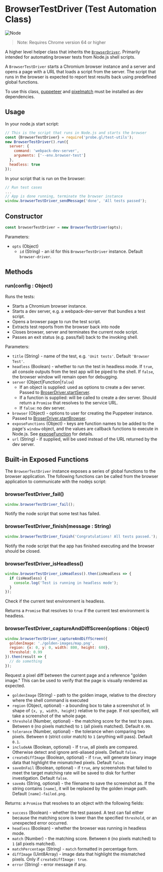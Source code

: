 # BrowserTestDriver (Test Automation Class)

<p class="badges">
  <img src="https://img.shields.io/badge/Node.js-v8.0-blue.svg?style=flat-square" alt="Node" />
</p>

> Note: Requires Chrome version 64 or higher

A higher level helper class that inherits the [`BrowserDriver`](./docs/api-reference/test/browser-task-status). Primarily intended for automating browser tests from Node.js shell scripts.

A `BrowserTestDriver` starts a Chromium browser instance and a server and opens a page with a URL that loads a script from the server. The script that runs in the browser is expected to report test results back using predefined global functions.

To use this class, [puppeteer](https://www.npmjs.com/package/puppeteer) and [pixelmatch](https://www.npmjs.com/package/pixelmatch) must be installed as dev dependencies.

## Usage

In your node.js start script:

```js
// This is the script that runs in Node.js and starts the browser
const {BrowserTestDriver} = require('probe.gl/test-utils');
new BrowserTestDriver().run({
  server: {
    command: 'webpack-dev-server',
    arguments: ['--env.browser-test']
  },
  headless: true
});
```

In your script that is run on the browser:

```js
// Run test cases
...
// App is done running, terminate the browser instance
window.browserTestDriver_sendMessage('done', 'All tests passed');
```


## Constructor

```js
const browserTestDriver = new BrowserTestDriver(opts);
```

Parameters:

* `opts` (Object)
  - `id` (String) - an id for this `BrowserTestDriver` instance. Default `browser-driver`.


## Methods

### run(config : Object)

Runs the tests:

* Starts a Chromium browser instance.
* Starts a dev server, e.g. a webpack-dev-server that bundles a test script.
* Opens a browser page to run the test script.
* Extracts test reports from the browser back into node
* Closes browser, server and terminates the current node script.
* Passes an exit status (e.g. pass/fail) back to the invoking shell.

Parameters:

* `title` (String) - name of the test, e.g. `'Unit tests'`. Default `'Browser Test'`.
* `headless` (Boolean) - whether to run the test in headless mode. If `true`, all console outputs from the test app will be piped to the shell. If `false`, the browser window will remain open for debugging.
* `server` (Object|Function|`false`)
  - If an object is supplied: used as options to create a dev server. Passed to [BroserDriver.startServer](/docs/api-reference/test-utils/browser-driver.md).
  - If a function is supplied: will be called to create a dev server. Should return a `Promise` that resolves to the service URL.
  - If `false`: no dev server.
* `browser` (Object) - options to user for creating the Puppeteer instance. Passed to [BroserDriver.startBrowser](/docs/api-reference/test-utils/browser-driver.md).
* `exposeFunctions` (Object) - keys are function names to be added to the page's `window` object, and the values are callback functions to execute in Node.js. See [exposeFunction](https://github.com/GoogleChrome/puppeteer/blob/v1.11.0/docs/api.md#pageexposefunctionname-puppeteerfunction) for details.
* `url` (String) - if supplied, will be used instead of the URL returned by the dev server.


## Built-in Exposed Functions

The `BrowserTestDriver` instance exposes a series of global functions to the browser application.
The following functions can be called from the browser application to communicate with the nodejs script:

### browserTestDriver_fail()

```js
window.browserTestDriver_fail();
```

Notify the node script that some test has failed.

### browserTestDriver_finish(message : String)

```js
window.browserTestDriver_finish('Congratulations! All tests passed.');
```

Notify the node script that the app has finished executing and the browser should be closed.

### browserTestDriver_isHeadless()

```js
window.browserTestDriver_isHeadless().then(isHeadless => {
  if (isHeadless) {
    console.log('Test is running in headless mode');
  }
});
```

Check if the current test environment is headless.

Returns a `Promise` that resolves to `true` if the current test environment is headless.

### browserTestDriver_captureAndDiffScreen(options : Object)

```js
window.browserTestDriver_captureAndDiffScreen({
  goldenImage: './golden-images/map.png',
  region: {x: 0, y: 0, width: 800, height: 600},
  threshold: 0.99
}).then(result => {
  // do something
});
```

Request a pixel diff between the current page and a reference "golden image." This can be used to verify that the page is visually rendered as expected.

* `goldenImage` (String) - path to the golden image, relative to the directory where the shell command is executed
* `region` (Object, optional) - a bounding box to take a screenshot of. In shape of `{x, y, width, height}` relative to the page. If not specified, will take a screenshot of the whole page.
* `threshold` (Number, optional) - the matching score for the test to pass. Between `0` (no pixels matched) to `1` (all pixels matched). Default `0.99`.
* `tolerance` (Number, optional) - the tolerance when comparing two pixels. Between `0` (strict color match) to `1` (anything will pass). Default `0.1`.
* `includeAA` (Boolean, optional) - If `true`, all pixels are compared. Otherwise detect and ignore anti-aliased pixels. Default `false`.
* `createDiffImage` (Boolean, optional) - if `true`, will generate binary image data that highlight the mismatched pixels. Default `false`.
* `saveOnFail` (Boolean, optional) - if `true`, any screenshots that failed to meet the target matching rate will be saved to disk for further investigation. Default `false`.
* `saveAs` (String, optional) - the filename to save the screenshot as. If the string contains `[name]`, it will be replaced by the golden image path. Default `[name]-failed.png`.

Returns: a `Promise` that resolves to an object with the following fields:

* `success` (Boolean) - whether the test passed. A test can fail either because the matching score is lower than the specified `threshold`, or an unexpected error occurred.
* `headless` (Boolean) - whether the browser was running in headless mode.
* `match` (Number) - the matching score. Between `0` (no pixels matched) to `1` (all pixels matched).
* `matchPercentage` (String) - `match` formatted in percentage form.
* `diffImage` (Uint8Array) - image data that highlight the mismatched pixels. Only if `createDiffImage: true`.
* `error` (String) - error message if any.
